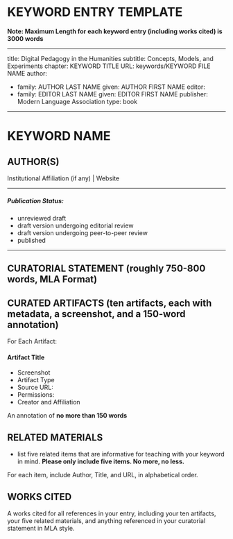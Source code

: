 # KEYWORD ENTRY TEMPLATE

**Note: Maximum Length for each keyword entry (including works cited) is 3000 words**

---
title: Digital Pedagogy in the Humanities
subtitle: Concepts, Models, and Experiments
chapter: KEYWORD TITLE
URL: keywords/KEYWORD FILE NAME
author:
- family: AUTHOR LAST NAME
  given: AUTHOR FIRST NAME
editor:
- family: EDITOR LAST NAME
  given: EDITOR FIRST NAME
publisher: Modern Language Association
type: book
---

# KEYWORD NAME

## AUTHOR(S)
Institutional Affiliation (if any) | Website

---

##### Publication Status:
* unreviewed draft
* draft version undergoing editorial review
* draft version undergoing peer-to-peer review
* published 

--- 

## CURATORIAL STATEMENT (roughly 750-800 words, MLA Format)

## CURATED ARTIFACTS (ten artifacts, each with metadata, a screenshot, and a 150-word annotation)

For Each Artifact:

#### Artifact Title 

* Screenshot
* Artifact Type
* Source URL: 
* Permissions: 
* Creator and Affiliation

An annotation of **no more than 150 words**

## RELATED MATERIALS

* list five related items that are informative for teaching with your keyword in mind. **Please only include five items. No more, no less.**

For each item, include Author, Title, and URL, in alphabetical order.

## WORKS CITED

A works cited for all references in your entry, including your ten artifacts, your five related materials, and anything referenced in your curatorial statement in MLA style.  
